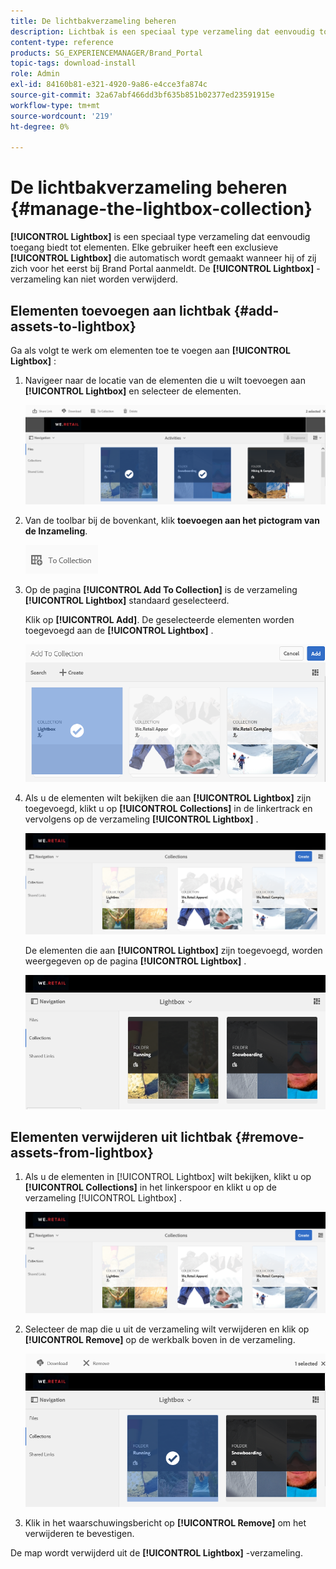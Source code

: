 ```yaml
---
title: De lichtbakverzameling beheren
description: Lichtbak is een speciaal type verzameling dat eenvoudig toegang biedt tot elementen. Elke gebruiker heeft een exclusieve lichtbak die automatisch wordt gecreeerd wanneer zij login aan Brand Portal voor het eerst. De lichtbakverzameling kan niet worden verwijderd.
content-type: reference
products: SG_EXPERIENCEMANAGER/Brand_Portal
topic-tags: download-install
role: Admin
exl-id: 84160b81-e321-4920-9a86-e4cce3fa874c
source-git-commit: 32a67abf466dd3bf635b851b02377ed23591915e
workflow-type: tm+mt
source-wordcount: '219'
ht-degree: 0%

---
```


# De lichtbakverzameling beheren {#manage-the-lightbox-collection}

**[!UICONTROL Lightbox]** is een speciaal type verzameling dat eenvoudig toegang biedt tot elementen. Elke gebruiker heeft een exclusieve **[!UICONTROL Lightbox]** die automatisch wordt gemaakt wanneer hij of zij zich voor het eerst bij Brand Portal aanmeldt. De **[!UICONTROL Lightbox]** -verzameling kan niet worden verwijderd.

## Elementen toevoegen aan lichtbak {#add-assets-to-lightbox}

Ga als volgt te werk om elementen toe te voegen aan **[!UICONTROL Lightbox]** :

1. Navigeer naar de locatie van de elementen die u wilt toevoegen aan **[!UICONTROL Lightbox]** en selecteer de elementen.

   ![](assets/link_sharing_assetselection.png)

1. Van de toolbar bij de bovenkant, klik **toevoegen aan het pictogram van de Inzameling**.

   ![](assets/add_to_collection.png)

1. Op de pagina **[!UICONTROL Add To Collection]** is de verzameling **[!UICONTROL Lightbox]** standaard geselecteerd.

   Klik op **[!UICONTROL Add]**. De geselecteerde elementen worden toegevoegd aan de **[!UICONTROL Lightbox]** .

   ![](assets/add_to_collectionlightbox.png)

1. Als u de elementen wilt bekijken die aan **[!UICONTROL Lightbox]** zijn toegevoegd, klikt u op **[!UICONTROL Collections]** in de linkertrack en vervolgens op de verzameling **[!UICONTROL Lightbox]** .

   ![](assets/collections_lightbox.png)

   De elementen die aan **[!UICONTROL Lightbox]** zijn toegevoegd, worden weergegeven op de pagina **[!UICONTROL Lightbox]** .

   ![](assets/added_to_collectionlightbox.png)

## Elementen verwijderen uit lichtbak {#remove-assets-from-lightbox}

1. Als u de elementen in [!UICONTROL Lightbox] wilt bekijken, klikt u op **[!UICONTROL Collections]** in het linkerspoor en klikt u op de verzameling [!UICONTROL Lightbox] .

   ![](assets/collections_lightbox-1.png)

1. Selecteer de map die u uit de verzameling wilt verwijderen en klik op **[!UICONTROL Remove]** op de werkbalk boven in de verzameling.

   ![](assets/collections_lightboxdelete.png)

1. Klik in het waarschuwingsbericht op **[!UICONTROL Remove]** om het verwijderen te bevestigen.

De map wordt verwijderd uit de **[!UICONTROL Lightbox]** -verzameling.
